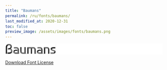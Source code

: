 ```yaml
---
title: "Baumans"
permalink: /ru/fonts/baumans/
last_modified_at: 2020-12-31
toc: false
preview_image: /assets/images/fonts/baumans.png
---
```

![Baumans](/assets/images/fonts/baumans.png)

[Download Font License](https://github.com/inkstitch/inkstitch/tree/main/fonts/baumans/LICENSE)
